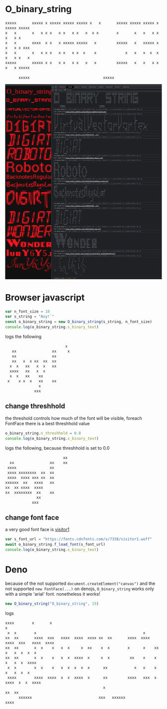 # O_binary_string
```
xxxxx       xxxxx x xxxxx xxxxx xxxxx x   x       xxxxx xxxxx xxxxx x xxxxx xxxxx 
x   x       x   x x x   x x   x x   x  x x        x       x   x   x x x   x x     
x   x       xxxx  x x   x xxxxx xxxxx   x         xxxxx   x   xxxxx x x   x x xxx 
x   x       x   x x x   x x   x x  x    x             x   x   x  x  x x   x x   x 
xxxxx       xxxxx x x   x x   x x   x   x         xxxxx   x   x   x x x   x xxxxx 
                                                                                  
      xxxxx                                 xxxxx                                 
```

![fonts](./readme/fonts_example.png)


# Browser javascript 

```javascript
var n_font_size = 10
var s_string = "Axy!`"
const o_binary_string = new O_binary_string(s_string, n_font_size)
console.log(o_binary_string.s_binary_text)
```
logs the following 
```
                           x 
   xx                xx     x
   xx                xx      
   xx   x  x xx  xx  xx      
  x  x   xx   x  x   xx      
  xxxx   xx   x  x           
  x  x   xx    xx            
 x    x x  x   xx    xx      
               x             
             xxx          
```
## change threshhold
the threshold controls how much of the font will be visible, foreach FontFace there is a best threshhold value
```javascript
o_binary_string.n_threshhold = 0.0
console.log(o_binary_string.s_binary_text)
```
logs the following, because threshhold is set to 0.0
```
                          xx
  xx                xx    xx
 xxxx               xx      
 xxxx xxxxxxxx  xx  xx      
 xxxx  xxxx xxx xx  xx      
xxxxxx  xx   xxxx   xx      
xx  xx xxxx  xxxx           
xx  xxxxxxxx  xx    xx      
              xx            
            xxx             
```

## change font face  
a very good font face is [visitor1](https://fonts.cdnfonts.com/s/7338/visitor1.woff)

```javascript
var s_font_url = "https://fonts.cdnfonts.com/s/7338/visitor1.woff"
await o_binary_string.f_load_font(s_font_url)
console.log(o_binary_string.s_binary_text)
```

# Deno 
because of the not supported `document.createElement("canvas")` and the not supported `new FontFace(...)` on denojs, `O_binary_string` works only with a simple 'arial' font. nonetheless it works!

```javascript
new O_binary_string("O_binary_string", 15)
```
logs 
```
xxxx        x       x                                                     x              
 x  x        x                                                x                           
xx  xx       xxxx  xxx   xxxx  xxxx  xxxx xx  xx       xxxx  xxxx  xxxx  xxx   xxxx  xxxx 
xx  xx       x  x    x   x  x     x  xx    x  x        x      x    xx      x   x  x  x  x 
xx  xx       x  x    x   x  x  xxxx  x     x  x         xx    x    x       x   x  x  xxxx 
 x  x        x  x    x   x  x  x  x  x      xx            x   x    x       x   x  x  x    
 xxxx        xxxx  xxxx  x  x  xxxx  x      xx         xxxx   xxx  x     xxxx  x  x  xxxx 
                                            x                                       xx  xx
      xxxxxx                              xxx   xxxxxx                               xxxx 
```